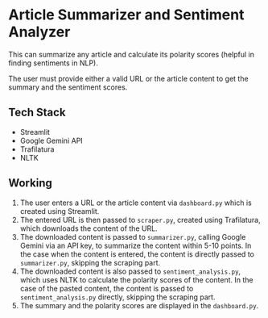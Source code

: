 # Article Summarizer and Sentiment Analyzer

This can summarize any article and calculate its polarity scores (helpful in finding sentiments in NLP).

The user must provide either a valid URL or the article content to get the summary and the sentiment scores.

## Tech Stack

* Streamlit
* Google Gemini API
* Trafilatura
* NLTK

## Working

1. The user enters a URL or the article content via `dashboard.py` which is created using Streamlit.
2. The entered URL is then passed to `scraper.py`, created using Trafilatura, which downloads the content of the URL.
3. The downloaded content is passed to `summarizer.py`, calling Google Gemini via an API key, to summarize the content within 5-10 points. In the case when the content is entered, the content is directly passed to `summarizer.py`, skipping the scraping part.
4. The downloaded content is also passed to `sentiment_analysis.py`, which uses NLTK to calculate the polarity scores of the content. In the case of the pasted content, the content is passed to `sentiment_analysis.py` directly, skipping the scraping part.
5. The summary and the polarity scores are displayed in the `dashboard.py`. 
